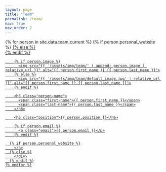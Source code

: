 ```yaml
---
layout: page
title: "Team"
permalink: /team/
nav: true
nav_order: 2
---
```


<div class="team-container">
  <div class="people-grid">
    {% for person in site.data.team.current %}
      {% if person.personal_website %}
        <a href="{{ person.personal_website }}" target="_blank" rel="noopener" class="person-card has-link">
      {% else %}
        <div class="person-card">
      {% endif %}

        {% if person.image %}
          <img src="{{ '/assets/img/team/' | append: person.image | relative_url }}" alt="{{ person.first_name }} {{ person.last_name }}">
        {% else %}
          <img src="{{ '/assets/img/team/default_image.jpg' | relative_url }}" alt="{{ person.first_name }} {{ person.last_name }}">
        {% endif %}

        <h6 class="person-name">
          <span class="first-name">{{ person.first_name }}</span>
          <span class="last-name">{{ person.last_name }}</span>
        </h6>

        <h6 class="position">{{ person.position }}</h6>

        {% if person.email %}
          <p class="email">{{ person.email }}</p>
        {% endif %}

      {% if person.personal_website %}
        </a>
      {% else %}
        </div>
      {% endif %}
    {% endfor %}
  </div>
</div>
